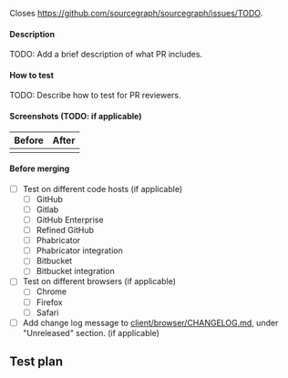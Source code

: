 
Closes https://github.com/sourcegraph/sourcegraph/issues/TODO.

#### Description

TODO: Add a brief description of what PR includes.

#### How to test

TODO: Describe how to test for PR reviewers.

#### Screenshots (TODO: if applicable)
| Before | After |
| -: | :- |
| | |

#### Before merging

- [ ] Test on different code hosts (if applicable)
    - [ ] GitHub
    - [ ] Gitlab
    - [ ] GitHub Enterprise
    - [ ] Refined GitHub
    - [ ] Phabricator
    - [ ] Phabricator integration
    - [ ] Bitbucket
    - [ ] Bitbucket integration

- [ ] Test on different browsers (if applicable)
    - [ ] Chrome
    - [ ] Firefox
    - [ ] Safari
- [ ] Add change log message to [client/browser/CHANGELOG.md](./client/browser/CHANGELOG.md), under "Unreleased" section. (if applicable)

## Test plan

<!--
  As part of SOC2/GN-104 and SOC2/GN-105 requirements, all pull requests are REQUIRED to
  provide a "test plan". A test plan is a loose explanation of what you have done or
  implemented to test this, as outlined in our Testing principles and guidelines:
  https://docs.sourcegraph.com/dev/background-information/testing_principles

  Write your test plan here after the "## Test plan" header.
-->
